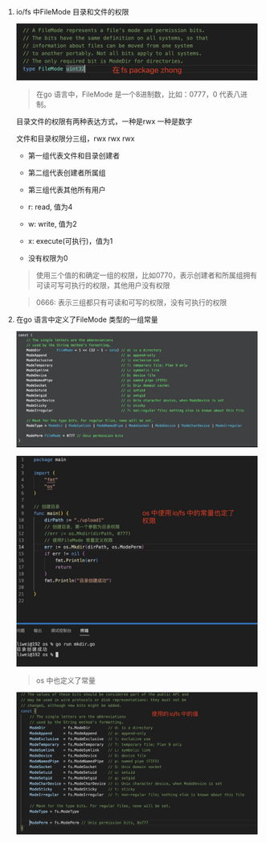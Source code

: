 1. io/fs 中FileMode 目录和文件的权限

   ![image](../assets/183.jpg)

   > 在go 语言中，FileMode 是一个8进制数，比如：0777，0 代表八进制。

   目录文件的权限有两种表达方式，一种是rwx 一种是数字

   文件和目录权限分三组，rwx rwx rwx 

   + 第一组代表文件和目录创建者

   + 第二组代表创建者所属组

   + 第三组代表其他所有用户

   + r: read, 值为4 

   + w: write, 值为2

   + x: execute(可执行)，值为1

   + 没有权限为0

   > 使用三个值的和确定一组的权限，比如0770，表示创建者和所属组拥有可读可写可执行的权限，其他用户没有权限

   > 0666: 表示三组都只有可读和可写的权限，没有可执行的权限

2. 在go 语言中定义了FileMode 类型的一组常量

   ![image](../assets/184.jpg)

   ![image](../assets/185.jpg)

   > os 中也定义了常量

   ![image](../assets/186.jpg)